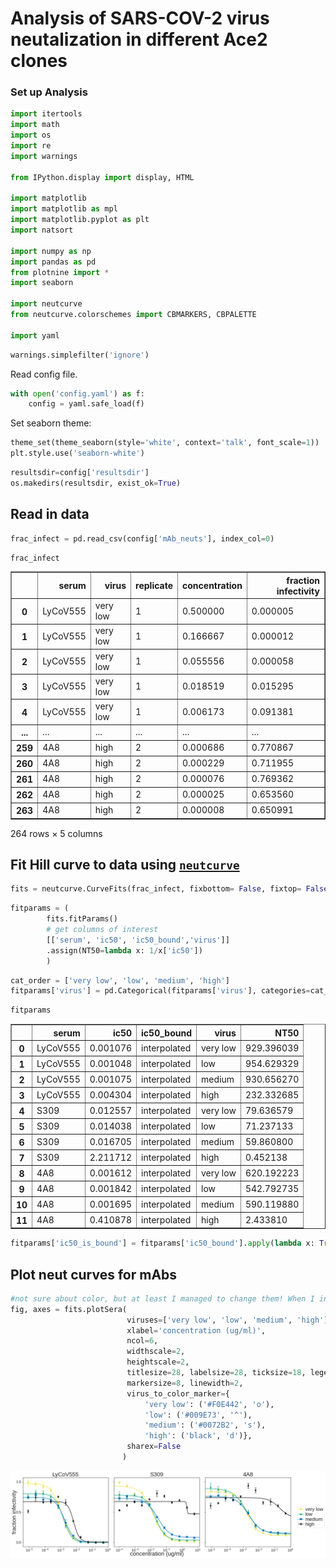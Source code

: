 # Analysis of SARS-COV-2 virus neutalization in different Ace2 clones

### Set up Analysis


```python
import itertools
import math
import os
import re
import warnings

from IPython.display import display, HTML

import matplotlib
import matplotlib as mpl
import matplotlib.pyplot as plt
import natsort

import numpy as np
import pandas as pd
from plotnine import *
import seaborn

import neutcurve
from neutcurve.colorschemes import CBMARKERS, CBPALETTE

import yaml
```


```python
warnings.simplefilter('ignore')
```

Read config file.


```python
with open('config.yaml') as f:
    config = yaml.safe_load(f)
```

Set seaborn theme:


```python
theme_set(theme_seaborn(style='white', context='talk', font_scale=1))
plt.style.use('seaborn-white')
```


```python
resultsdir=config['resultsdir']
os.makedirs(resultsdir, exist_ok=True)
```

## Read in data


```python
frac_infect = pd.read_csv(config['mAb_neuts'], index_col=0)
```


```python
frac_infect
```




<div>
<style scoped>
    .dataframe tbody tr th:only-of-type {
        vertical-align: middle;
    }

    .dataframe tbody tr th {
        vertical-align: top;
    }

    .dataframe thead th {
        text-align: right;
    }
</style>
<table border="1" class="dataframe">
  <thead>
    <tr style="text-align: right;">
      <th></th>
      <th>serum</th>
      <th>virus</th>
      <th>replicate</th>
      <th>concentration</th>
      <th>fraction infectivity</th>
    </tr>
  </thead>
  <tbody>
    <tr>
      <th>0</th>
      <td>LyCoV555</td>
      <td>very low</td>
      <td>1</td>
      <td>0.500000</td>
      <td>0.000005</td>
    </tr>
    <tr>
      <th>1</th>
      <td>LyCoV555</td>
      <td>very low</td>
      <td>1</td>
      <td>0.166667</td>
      <td>0.000012</td>
    </tr>
    <tr>
      <th>2</th>
      <td>LyCoV555</td>
      <td>very low</td>
      <td>1</td>
      <td>0.055556</td>
      <td>0.000058</td>
    </tr>
    <tr>
      <th>3</th>
      <td>LyCoV555</td>
      <td>very low</td>
      <td>1</td>
      <td>0.018519</td>
      <td>0.015295</td>
    </tr>
    <tr>
      <th>4</th>
      <td>LyCoV555</td>
      <td>very low</td>
      <td>1</td>
      <td>0.006173</td>
      <td>0.091381</td>
    </tr>
    <tr>
      <th>...</th>
      <td>...</td>
      <td>...</td>
      <td>...</td>
      <td>...</td>
      <td>...</td>
    </tr>
    <tr>
      <th>259</th>
      <td>4A8</td>
      <td>high</td>
      <td>2</td>
      <td>0.000686</td>
      <td>0.770867</td>
    </tr>
    <tr>
      <th>260</th>
      <td>4A8</td>
      <td>high</td>
      <td>2</td>
      <td>0.000229</td>
      <td>0.711955</td>
    </tr>
    <tr>
      <th>261</th>
      <td>4A8</td>
      <td>high</td>
      <td>2</td>
      <td>0.000076</td>
      <td>0.769362</td>
    </tr>
    <tr>
      <th>262</th>
      <td>4A8</td>
      <td>high</td>
      <td>2</td>
      <td>0.000025</td>
      <td>0.653560</td>
    </tr>
    <tr>
      <th>263</th>
      <td>4A8</td>
      <td>high</td>
      <td>2</td>
      <td>0.000008</td>
      <td>0.650991</td>
    </tr>
  </tbody>
</table>
<p>264 rows × 5 columns</p>
</div>



## Fit Hill curve to data using [`neutcurve`](https://jbloomlab.github.io/neutcurve/)


```python
fits = neutcurve.CurveFits(frac_infect, fixbottom= False, fixtop= False)
```


```python
fitparams = (
        fits.fitParams()
        # get columns of interest
        [['serum', 'ic50', 'ic50_bound','virus']]
        .assign(NT50=lambda x: 1/x['ic50'])        
        )
```


```python
cat_order = ['very low', 'low', 'medium', 'high']
fitparams['virus'] = pd.Categorical(fitparams['virus'], categories=cat_order, ordered=True)
```


```python
fitparams
```




<div>
<style scoped>
    .dataframe tbody tr th:only-of-type {
        vertical-align: middle;
    }

    .dataframe tbody tr th {
        vertical-align: top;
    }

    .dataframe thead th {
        text-align: right;
    }
</style>
<table border="1" class="dataframe">
  <thead>
    <tr style="text-align: right;">
      <th></th>
      <th>serum</th>
      <th>ic50</th>
      <th>ic50_bound</th>
      <th>virus</th>
      <th>NT50</th>
    </tr>
  </thead>
  <tbody>
    <tr>
      <th>0</th>
      <td>LyCoV555</td>
      <td>0.001076</td>
      <td>interpolated</td>
      <td>very low</td>
      <td>929.396039</td>
    </tr>
    <tr>
      <th>1</th>
      <td>LyCoV555</td>
      <td>0.001048</td>
      <td>interpolated</td>
      <td>low</td>
      <td>954.629329</td>
    </tr>
    <tr>
      <th>2</th>
      <td>LyCoV555</td>
      <td>0.001075</td>
      <td>interpolated</td>
      <td>medium</td>
      <td>930.656270</td>
    </tr>
    <tr>
      <th>3</th>
      <td>LyCoV555</td>
      <td>0.004304</td>
      <td>interpolated</td>
      <td>high</td>
      <td>232.332685</td>
    </tr>
    <tr>
      <th>4</th>
      <td>S309</td>
      <td>0.012557</td>
      <td>interpolated</td>
      <td>very low</td>
      <td>79.636579</td>
    </tr>
    <tr>
      <th>5</th>
      <td>S309</td>
      <td>0.014038</td>
      <td>interpolated</td>
      <td>low</td>
      <td>71.237133</td>
    </tr>
    <tr>
      <th>6</th>
      <td>S309</td>
      <td>0.016705</td>
      <td>interpolated</td>
      <td>medium</td>
      <td>59.860800</td>
    </tr>
    <tr>
      <th>7</th>
      <td>S309</td>
      <td>2.211712</td>
      <td>interpolated</td>
      <td>high</td>
      <td>0.452138</td>
    </tr>
    <tr>
      <th>8</th>
      <td>4A8</td>
      <td>0.001612</td>
      <td>interpolated</td>
      <td>very low</td>
      <td>620.192223</td>
    </tr>
    <tr>
      <th>9</th>
      <td>4A8</td>
      <td>0.001842</td>
      <td>interpolated</td>
      <td>low</td>
      <td>542.792735</td>
    </tr>
    <tr>
      <th>10</th>
      <td>4A8</td>
      <td>0.001695</td>
      <td>interpolated</td>
      <td>medium</td>
      <td>590.119880</td>
    </tr>
    <tr>
      <th>11</th>
      <td>4A8</td>
      <td>0.410878</td>
      <td>interpolated</td>
      <td>high</td>
      <td>2.433810</td>
    </tr>
  </tbody>
</table>
</div>




```python
fitparams['ic50_is_bound'] = fitparams['ic50_bound'].apply(lambda x: True if x!='interpolated' else False)

```

## Plot neut curves for mAbs


```python
#not sure about color, but at least I managed to change them! When I indicate colors this way, does it pick from the cbpalatte?
fig, axes = fits.plotSera(
                          viruses=['very low', 'low', 'medium', 'high'],
                          xlabel='concentration (ug/ml)',
                          ncol=6,
                          widthscale=2,
                          heightscale=2,
                          titlesize=28, labelsize=28, ticksize=18, legendfontsize=24, yticklocs=[0,0.5,1],
                          markersize=8, linewidth=2,
                          virus_to_color_marker={
                              'very low': ('#F0E442', 'o'),
                              'low': ('#009E73', '^'),
                              'medium': ('#0072B2', 's'),
                              'high': ('black', 'd')},
                          sharex=False
                         )
```


    
![png](virus_neutralization_mAbs_files/virus_neutralization_mAbs_19_0.png)
    



```python

```
